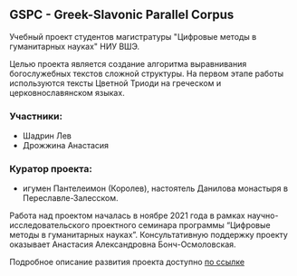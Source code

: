 ## GSPC - Greek-Slavonic Parallel Corpus
Учебный проект студентов магистратуры "Цифровые методы в гуманитарных науках" НИУ ВШЭ.

Целью проекта является создание алгоритма выравнивания богослужебных текстов сложной структуры.
На первом этапе работы используются тексты Цветной Триоди на греческом и церковнославянском языках. 
  
### Участники:
- Шадрин Лев
- Дрожжина Анастасия

### Куратор проекта:
- игумен Пантелеимон (Королев), настоятель Данилова монастыря в Переславле-Залесском.  

Работа над проектом началась в ноябре 2021 года в рамках научно-исследовательского проектного семинара программы “Цифровые методы в гуманитарных науках”.
Консультативную поддержку проекту оказывает Анастасия Александровна Бонч-Осмоловская.

Подробное описание развития проекта доступно [по ссылке](https://levshadrin.github.io/GSPC_report/)
